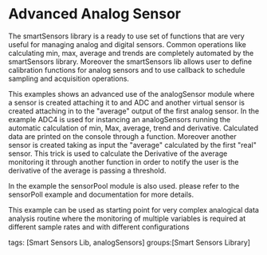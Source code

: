 Advanced Analog Sensor
======================

The smartSensors library is a ready to use set of functions that are very useful for managing analog and digital sensors.
Common operations like calculating min, max, average and trends are completely automated by the smartSensors library.
Moreover the smartSensors lib allows user to define calibration functions for analog sensors and to use callback to schedule sampling and acquisition operations.

This examples shows an advanced use of the analogSensor module where a sensor is created attaching it to and ADC and another virtual sensor is created attaching in to the "average" output of the first analog sensor. 
In the example ADC4 is used for instancing an analogSensors running the automatic calculation of min, Max, average, trend and derivative.
Calculated data are printed on the console through a function.
Moreover another sensor is created taking as input the "average" calculated by the first "real" sensor. This trick is used to calculate the Derivative of the average monitoring it through another function in order to notify the user is the derivative of the average is passing a threshold.

In the example the sensorPool module is also used. please refer to the sensorPoll example and documentation for more details.

This example can be used as starting point for very complex analogical data analysis routine where the monitoring of multiple variables is required at different sample rates and with different configurations 

tags: [Smart Sensors Lib, analogSensors]
groups:[Smart Sensors Library]



